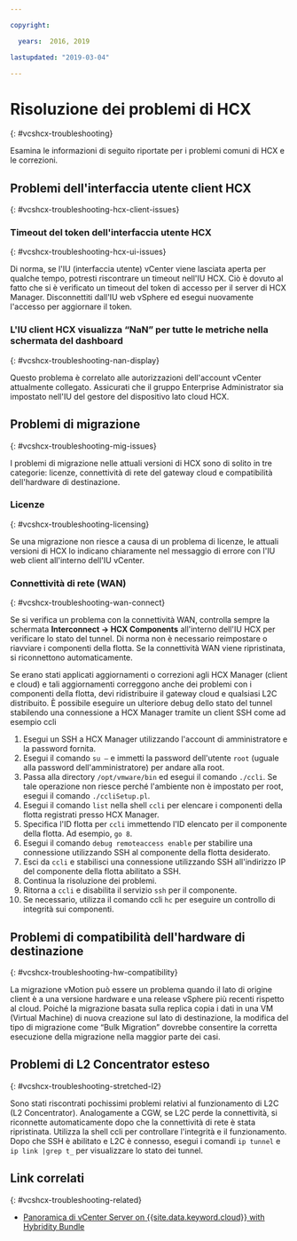 ```yaml
---

copyright:

  years:  2016, 2019

lastupdated: "2019-03-04"

---
```


# Risoluzione dei problemi di HCX
{: #vcshcx-troubleshooting}

Esamina le informazioni di seguito riportate per i problemi comuni di HCX e le correzioni.

## Problemi dell'interfaccia utente client HCX
{: #vcshcx-troubleshooting-hcx-client-issues}

### Timeout del token dell'interfaccia utente HCX
{: #vcshcx-troubleshooting-hcx-ui-issues}

Di norma, se l'IU (interfaccia utente) vCenter viene lasciata aperta per qualche tempo, potresti riscontrare un timeout nell'IU HCX. Ciò è dovuto al fatto che si è verificato un timeout del token di accesso per il server di HCX Manager. Disconnettiti dall'IU web vSphere ed esegui nuovamente l'accesso per aggiornare il token.

### L'IU client HCX visualizza “NaN” per tutte le metriche nella schermata del dashboard
{: #vcshcx-troubleshooting-nan-display}

Questo problema è correlato alle autorizzazioni dell'account vCenter attualmente collegato. Assicurati che il gruppo Enterprise Administrator sia impostato nell'IU del gestore del dispositivo lato cloud HCX.

## Problemi di migrazione
{: #vcshcx-troubleshooting-mig-issues}

I problemi di migrazione nelle attuali versioni di HCX sono di solito in tre categorie: licenze, connettività di rete del gateway cloud e compatibilità dell'hardware di destinazione.

### Licenze
{: #vcshcx-troubleshooting-licensing}

Se una migrazione non riesce a causa di un problema di licenze, le attuali versioni di HCX lo indicano chiaramente nel messaggio di errore con l'IU web client all'interno dell'IU vCenter.

### Connettività di rete (WAN)
{: #vcshcx-troubleshooting-wan-connect}

Se si verifica un problema con la connettività WAN, controlla sempre la schermata **Interconnect -> HCX Components** all'interno dell'IU HCX per verificare lo stato del tunnel. Di norma non è necessario reimpostare o riavviare i componenti della flotta. Se la connettività WAN viene ripristinata, si riconnettono automaticamente.

Se erano stati applicati aggiornamenti o correzioni agli HCX Manager (client e cloud) e tali aggiornamenti correggono anche dei problemi con i componenti della flotta, devi ridistribuire il gateway cloud e qualsiasi L2C distribuito. È possibile eseguire un ulteriore debug dello stato del tunnel stabilendo una connessione a HCX Manager tramite un client SSH come ad esempio ccli  

1. Esegui un SSH a HCX Manager utilizzando l'account di amministratore e la password fornita.
2. Esegui il comando `su –` e immetti la password dell'utente `root` (uguale alla password dell'amministratore) per andare alla root.
3. Passa alla directory `/opt/vmware/bin` ed esegui il comando `./ccli`. Se tale operazione non riesce perché l'ambiente non è impostato per root, esegui il comando `./ccliSetup.pl`.
4. Esegui il comando `list` nella shell `ccli` per elencare i componenti della flotta registrati presso HCX Manager.
5. Specifica l'ID flotta per `ccli` immettendo l'ID elencato per il componente della flotta. Ad esempio, `go 8`.
6. Esegui il comando `debug remoteaccess enable` per stabilire una connessione utilizzando SSH al componente della flotta desiderato.
7. Esci da `ccli` e stabilisci una connessione utilizzando SSH all'indirizzo IP del componente della flotta abilitato a SSH.
9. Continua la risoluzione dei problemi.
10. Ritorna a `ccli` e disabilita il servizio `ssh` per il componente.
11. Se necessario, utilizza il comando ccli `hc` per eseguire un controllo di integrità sui componenti.

## Problemi di compatibilità dell'hardware di destinazione
{: #vcshcx-troubleshooting-hw-compatibility}

La migrazione vMotion può essere un problema quando il lato di origine client è a una versione hardware e una release vSphere più recenti rispetto al cloud. Poiché la migrazione basata sulla replica copia i dati in una VM (Virtual Machine) di nuova creazione sul lato di destinazione, la modifica del tipo di migrazione come “Bulk Migration” dovrebbe consentire la corretta esecuzione della migrazione nella maggior parte dei casi.

## Problemi di L2 Concentrator esteso
{: #vcshcx-troubleshooting-stretched-l2}

Sono stati riscontrati pochissimi problemi relativi al funzionamento di L2C (L2 Concentrator). Analogamente a CGW, se L2C perde la connettività, si riconnette automaticamente dopo che la connettività di rete è stata ripristinata. Utilizza la shell ccli per controllare l'integrità e il funzionamento. Dopo che SSH è abilitato e L2C è connesso, esegui i comandi `ip tunnel` e `ip link |grep t_` per visualizzare lo stato dei tunnel.

## Link correlati
{: #vcshcx-troubleshooting-related}

* [Panoramica di vCenter Server on {{site.data.keyword.cloud}} with Hybridity Bundle
](/docs/services/vmwaresolutions/archiref/vcs?topic=vmware-solutions-vcs-hybridity-intro) 

